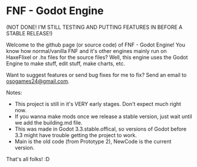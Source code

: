 # FNF - Godot Engine
(NOT DONE! I'M STILL TESTING AND PUTTING FEATURES IN BEFORE A STABLE RELEASE!)

Welcome to the github page (or source code) of FNF - Godot Engine! You know how normal/vanilla FNF and it's other engines mainly run on HaxeFlixel or .hx files for the source files? Well, this engine uses the Godot Engine to make stuff, edit stuff, make charts, etc. 

Want to suggest features or send bug fixes for me to fix? Send an email to osogames24@gmail.com.

Notes:

- This project is still in it's VERY early stages. Don't expect much right now.
- If you wanna make mods once we release a stable version, just wait until we add the building.md file.
- This was made in Godot 3.3.stable.offical, so versions of Godot before 3.3 might have trouble getting the project to work.
- Main is the old code (from Prototype 2), NewCode is the current version.

That's all folks! :D
